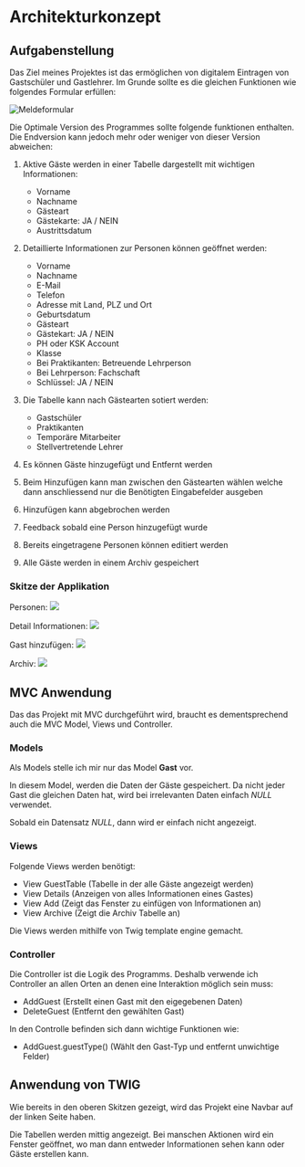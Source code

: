 # Architekturkonzept

## Aufgabenstellung

Das Ziel meines Projektes ist das ermöglichen von digitalem Eintragen von Gastschüler und Gastlehrer.
Im Grunde sollte es die gleichen Funktionen wie folgendes Formular erfüllen:

![Meldeformular](../img/Meldeformular.png)

Die Optimale Version des Programmes sollte folgende funktionen enthalten. Die Endversion kann jedoch mehr oder weniger von dieser Version abweichen:

1. Aktive Gäste werden in einer Tabelle dargestellt mit wichtigen Informationen:
    - Vorname
    - Nachname
    - Gästeart
    - Gästekarte: JA / NEIN
    - Austrittsdatum

2. Detaillierte Informationen zur Personen können geöffnet werden:
    - Vorname
    - Nachname
    - E-Mail
    - Telefon
    - Adresse mit Land, PLZ und Ort
    - Geburtsdatum
    - Gästeart
    - Gästekart: JA / NEIN
    - PH oder KSK Account
    - Klasse
    - Bei Praktikanten: Betreuende Lehrperson
    - Bei Lehrperson: Fachschaft
    - Schlüssel: JA / NEIN

2. Die Tabelle kann nach Gästearten sotiert werden:
    - Gastschüler
    - Praktikanten
    - Temporäre Mitarbeiter
    - Stellvertretende Lehrer

3. Es können Gäste hinzugefügt und Entfernt werden

4. Beim Hinzufügen kann man zwischen den Gästearten wählen welche dann anschliessend nur die Benötigten Eingabefelder ausgeben

4. Hinzufügen kann abgebrochen werden

5. Feedback sobald eine Person hinzugefügt wurde

6. Bereits eingetragene Personen können editiert werden

7. Alle Gäste werden in einem Archiv gespeichert

### Skitze der Applikation

Personen:
![](../img/Skitze/Skitze1.png)

Detail Informationen:
![](../img/Skitze/Skitze2.png)

Gast hinzufügen:
![](../img/Skitze/Skitze3.png)

Archiv:
![](../img/Skitze/Skitze4.png)

## MVC Anwendung

Das das Projekt mit MVC durchgeführt wird, braucht es dementsprechend auch die MVC Model, Views und Controller.

### Models

Als Models stelle ich mir nur das Model **Gast**  vor.

In diesem Model, werden die Daten der Gäste gespeichert.
Da nicht jeder Gast die gleichen Daten hat, wird bei irrelevanten Daten einfach *NULL* verwendet.

Sobald ein Datensatz *NULL*, dann wird er einfach nicht angezeigt.

### Views

Folgende Views werden benötigt:

- View GuestTable (Tabelle in der alle Gäste angezeigt werden)
- View Details (Anzeigen von alles Informationen eines Gastes)
- View Add (Zeigt das Fenster zu einfügen von Informationen an)
- View Archive (Zeigt die Archiv Tabelle an)

Die Views werden mithilfe von Twig template engine gemacht.

### Controller

Die Controller ist die Logik des Programms.
Deshalb verwende ich Controller an allen Orten an denen eine Interaktion möglich sein muss:

- AddGuest (Erstellt einen Gast mit den eigegebenen Daten)
- DeleteGuest (Entfernt den gewählten Gast)

In den Controlle befinden sich dann wichtige Funktionen wie:

- AddGuest.guestType() (Wählt den Gast-Typ und entfernt unwichtige Felder)

## Anwendung von TWIG

Wie bereits in den oberen Skitzen gezeigt, wird das Projekt eine Navbar auf der linken Seite haben.

Die Tabellen werden mittig angezeigt. Bei manschen Aktionen wird ein Fenster geöffnet, wo man dann entweder Informationen sehen kann oder Gäste erstellen kann.
